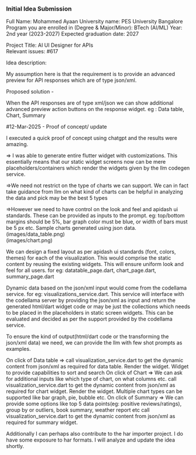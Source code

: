 ### Initial Idea Submission

Full Name: Mohammed Ayaan
University name: PES University Bangalore
Program you are enrolled in (Degree & Major/Minor): BTech (AI/ML)
Year: 2nd year (2023-2027)
Expected graduation date: 2027

Project Title: AI UI Designer for APIs  
Relevant issues: #617

Idea description:

My assumption here is that the requirement is to provide an advanced preview for API responses
which are of type json/xml.

Proposed solution -

When the API responses are of type xml/json we can show additional advanced preview action buttons on the
response widget. eg : Data table, Chart, Summary

#12-Mar-2025 - Proof of concept/ update

I executed a quick proof of concept using chatgpt and the results were amazing.

=> I was able to generate entire flutter widget with customizations. This essentially means that our static widget screens now
can be mere placeholders/containers which render the widgets given by the llm codegen service.

=>We need not restrict on the type of charts we can support. We can in fact take guidance from llm on what
kind of charts can be helpful in analyzing the data and pick may be the best 5 types

=>However we need to have control on the look and feel and apidash ui standards. These can be provided
as inputs to the prompt. eg: top/bottom margins should be 5%, bar graph color must be blue, or width of
bars must be 5 px etc.
Sample charts generated using json data.<br/>
(images/data_table.png)</br>
(images/chart.png)<br/>

We can design a fixed layout as per apidash ui standards (font, colors, themes) for each of the
visualization. This would comprise the static content by reusing the existing widgets. This will ensure
uniform look and feel for all users.
for eg: datatable_page.dart, chart_page.dart, summary_page.dart

Dynamic data based on the json/xml input would come from the codellama service. for eg: visualizations_service.dart.
This service will interface with the codellama server by providing the json/xml as input and
return the generated html/dart widget code or may be just the collections which needs to be placed in
the placeholders in static screen widgets. This can be evaluated and decided as per the support provided
by the codellama service.

To ensure the kind of output(html/dart code or the transforming the json/xml data) we need,
we can provide the llm with few shot prompts as examples.

On click of Data table =>
call visualization_service.dart to get the dynamic content from json/xml as required for data table.
Render the widget. Widget to provide capabilities to sort and search
On click of Chart =>
We can ask for additional inputs like which type of chart, on what columns etc.
call visualization_service.dart to get the dynamic content from json/xml as required for chart widget.
Render the widget. Multiple chart types can be supported like bar graph, pie, bubble etc.
On click of Summary =>
We can provide some options like top 5 data points(eg: positive reviews/ratings), group by
or outliers, book summary, weather report etc
call visualization_service.dart to get the dynamic content from json/xml as required for summary widget.

Additionally I can perhaps also contribute to the har importer project. I do have some exposure to har formats.
I will analyze and update the idea shortly.
